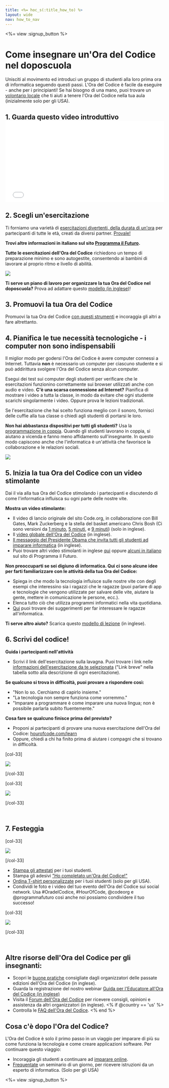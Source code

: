 ```yaml
---
title: <%= hoc_s(:title_how_to) %>
layout: wide
nav: how_to_nav
---
```

<%= view :signup_button %>

# Come insegnare un'Ora del Codice nel doposcuola

Unisciti al movimento ed introduci un gruppo di studenti alla loro prima ora di informatica seguendo questi passi. L'Ora del Codice è facile da eseguire - anche per i principianti! Se hai bisogno di una mano, puoi trovare un [volontario locale](<%= resolve_url('https://code.org/volunteer/local') %>) che ti aiuti a tenere l'Ora del Codice nella tua aula (inizialmente solo per gli USA).

## 1. Guarda questo video introduttivo <iframe width="500" height="255" src="//www.youtube.com/embed/SrnvvWDm73k" frameborder="0" allowfullscreen mark="crwd-mark"></iframe> 

## 2. Scegli un'esercitazione

Ti forniamo una varietà di [esercitazioni divertenti, della durata di un'ora](<%= resolve_url('/learn') %>) per partecipanti di tutte le età, creati da diversi partner. [Provale!](<%= resolve_url('/learn') %>)  
  
**Trovi altre informazioni in italiano sul sito <a href="https://www.programmailfuturo.it/come/ora-del-codice/introduzione" target="_blank">Programma il Futuro</a>.**

**Tutte le esercitazioni dell'Ora del Codice** richiedono un tempo di preparazione minimo e sono autogestite, consentendo ai bambini di lavorare al proprio ritmo e livello di abilità.

[![](/images/fit-700/tutorials.png)](<%= resolve_url('/learn') %>)

**Ti serve un piano di lavoro per organizzare la tua Ora del Codice nel doposcuola?** Prova ad adattare questo [modello (in inglese)](/files/AfterschoolEducatorLessonPlanOutline.docx)!

## 3. Promuovi la tua Ora del Codice

Promuovi la tua Ora del Codice [con questi strumenti](<%= resolve_url('/promote') %>) e incoraggia gli altri a fare altrettanto.

## 4. Pianifica le tue necessità tecnologiche - i computer non sono indispensabili

Il miglior modo per godersi l'Ora del Codice è avere computer connessi a Internet. Tuttavia **non** è necessario un computer per ciascuno studente e si può addirittura svolgere l'Ora del Codice senza alcun computer.

Esegui dei test sui computer degli studenti per verificare che le esercitazioni funzionino correttamente sui browser utilizzati anche con audio e video. **C'è una scarsa connessione ad Internet?** Pianifica di mostrare i video a tutta la classe, in modo da evitare che ogni studente scarichi singolarmente i video. Oppure prova le lezioni tradizionali.

Se l'esercitazione che hai scelto funziona meglio con il sonoro, fornisci delle cuffie alla tua classe o chiedi agli studenti di portarsi le loro.

**Non hai abbastanza dispositivi per tutti gli studenti?** Usa la [programmazione in coppia](https://youtu.be/sTJ85VIYDRE). Quando gli studenti lavorano in coppia, si aiutano a vicenda e fanno meno affidamento sull'insegnante. In questo modo capiscono anche che l'informatica è un'attività che favorisce la collaborazione e le relazioni sociali.

<img src="/images/fit-350/group_ipad.jpg" />

## 5. Inizia la tua Ora del Codice con un video stimolante

Dai il via alla tua Ora del Codice stimolando i partecipanti e discutendo di come l'informatica influisca su ogni parte delle nostre vite.

**Mostra un video stimolante:**

- Il video di lancio originale del sito Code.org, in collaborazione con Bill Gates, Mark Zuckerberg e la stella del basket americano Chris Bosh (Ci sono versioni da [1 minuto](https://www.youtube.com/watch?v=qYZF6oIZtfc), [5 minuti](https://www.youtube.com/watch?v=nKIu9yen5nc), e [9 minuti](https://www.youtube.com/watch?v=dU1xS07N-FA)) (solo in inglese).
- Il [video globale dell'Ora del Codice](https://www.youtube.com/watch?v=KsOIlDT145A) (in inglese).
- [Il messaggio del Presidente Obama che invita tutti gli studenti ad imparare informatica](https://www.youtube.com/watch?v=6XvmhE1J9PY) (in inglese).
- Puoi trovare altri video stimolanti in inglese [qui](https://www.youtube.com/playlist?list=PLzdnOPI1iJNfpD8i4Sx7U0y2MccnrNZuP) oppure [alcuni in italiano](https://www.programmailfuturo.it/notizie/messaggeri-del-codice) sul sito di Programma il Futuro.

**Non preoccuparti se sei digiuno di informatica. Qui ci sono alcune idee per farti familiarizzare con le attività della tua Ora del Codice:**

- Spiega in che modo la tecnologia influisce sulle nostre vite con degli esempi che interessino sia i ragazzi che le ragazze (puoi parlare di app e tecnologie che vengono utilizzate per salvare delle vite, aiutare la gente, mettere in comunicazione le persone, ecc.).
- Elenca tutto ciò che utilizza programmi informatici nella vita quotidiana.
- [Qui](<%= resolve_url('https://code.org/girls') %>) puoi trovare dei suggerimenti per far interessare le ragazze all'informatica.

**Ti serve altro aiuto?** Scarica questo [modello di lezione](/files/AfterschoolEducatorLessonPlanOutline.docx) (in inglese).

## 6. Scrivi del codice!

**Guida i partecipanti nell'attività**

- Scrivi il link dell'esercitazione sulla lavagna. Puoi trovare i link nelle [informazioni dell'esercitazione da te selezionata](<%= resolve_url('/learn') %>) ("Link breve" nella tabella sotto alla descrizione di ogni esercitazione).

**Se qualcuno si trova in difficoltà, puoi provare a rispondere così:**

- "Non lo so. Cerchiamo di capirlo insieme."
- "La tecnologia non sempre funziona come vorremmo."
- "Imparare a programmare è come imparare una nuova lingua; non è possibile parlarla subito fluentemente."

**Cosa fare se qualcuno finisce prima del previsto?**

- Proponi ai partecipanti di provare una nuova esercitazione dell'Ora del Codice: [hourofcode.com/learn](<%= resolve_url('/learn') %>)
- Oppure, chiedi a chi ha finito prima di aiutare i compagni che si trovano in difficoltà.

[col-33]

![](/images/fit-250/highschoolgirls.jpeg)

[/col-33]

[col-33]

![](/images/fit-300/group_ar.jpg)

[/col-33]

<p style="clear:both">&nbsp;</p>

## 7. Festeggia

[col-33]

![](/images/fit-300/boy-certificate.jpg)

[/col-33]

- [Stampa gli attestati](<%= resolve_url('https://code.org/certificates') %>) per i tuoi studenti.
- Stampa gli adesivi ["Ho completato un'Ora del Codice!"](<%= resolve_url('/promote/resources#stickers') %>)
- [Ordina T-shirt personalizzate](http://blog.code.org/post/132608499493/hour-of-code-shirts-and-more) per i tuoi studenti (solo per gli USA).
- Condividi le foto e i video del tuo evento dell'Ora del Codice sui social network. Usa #OradelCodice, #HourOfCode, @codeorg e @programmafuturo così anche noi possiamo condividere il tuo successo!

[col-33]

![](/images/fit-260/highlight-certificates.jpg)

[/col-33]

<p style="clear:both">&nbsp;</p>

## Altre risorse dell'Ora del Codice per gli insegnanti:

- Scopri le [buone pratiche](http://www.slideshare.net/TeachCode/hour-of-code-best-practices-for-successful-educators-51273466) consigliate dagli organizzatori delle passate edizioni dell'Ora del Codice (in inglese). 
- Guarda la registrazione del nostro webinar [Guida per l'Educatore all'Ora del Codice (in inglese)](https://youtu.be/EJeMeSW2-Mw)
- Visita il [Forum dell'Ora del Codice](http://forum.code.org/c/plc/hour-of-code) per ricevere consigli, opinioni e assistenza da altri organizzatori (in inglese). <% if @country == 'us' %>
- Controlla le [FAQ dell'Ora del Codice](https://hourofcode.com/it#faq). <% end %>

## Cosa c'è dopo l'Ora del Codice?

L'Ora del Codice è solo il primo passo in un viaggio per imparare di più su come funziona la tecnologia e come creare applicazioni software. Per continuare questo viaggio:

- Incoraggia gli studenti a continuare ad [imparare online](<%= resolve_url('https://code.org/learn/beyond') %>).
- [Frequentate](<%= resolve_url('https://code.org/professional-development-workshops') %>) un seminario di un giorno, per ricevere istruzioni da un esperto di informatica. (Solo per gli USA)

<%= view :signup_button %>